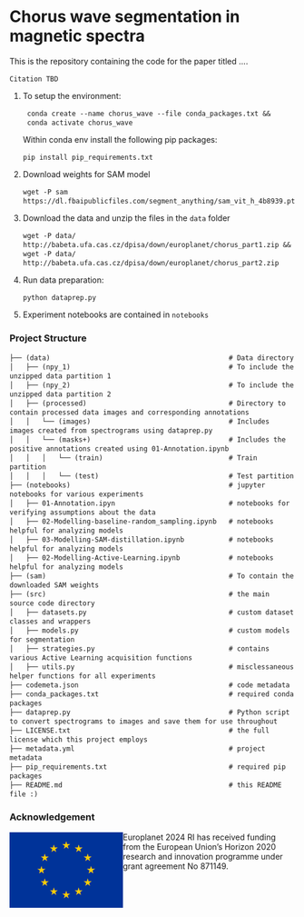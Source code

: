 # Chorus wave segmentation in magnetic spectra
This is the repository containing the code for the paper titled ....
```
Citation TBD
```

1. To setup the environment:

   ```
    conda create --name chorus_wave --file conda_packages.txt &&
    conda activate chorus_wave
   ```
   Within conda env install the following pip packages:
   ```
   pip install pip_requirements.txt
   ```
  
2. Download weights for SAM model
    ```
    wget -P sam https://dl.fbaipublicfiles.com/segment_anything/sam_vit_h_4b8939.pth
    ```
    
3. Download the data and unzip the files in the `data` folder
   ```
   wget -P data/ http://babeta.ufa.cas.cz/dpisa/down/europlanet/chorus_part1.zip &&
   wget -P data/ http://babeta.ufa.cas.cz/dpisa/down/europlanet/chorus_part2.zip
   ```
   
5. Run data preparation: 
    ```
    python dataprep.py
    ```
6. Experiment notebooks are contained in `notebooks`

### Project Structure
```
├── (data)                                            # Data directory
│   ├── (npy_1)                                       # To include the unzipped data partition 1
│   ├── (npy_2)                                       # To include the unzipped data partition 2
│   ├── (processed)                                   # Directory to contain processed data images and corresponding annotations
│   │   └── (images)                                  # Includes images created from spectrograms using dataprep.py
│   │   └── (masks+)                                  # Includes the positive annotations created using 01-Annotation.ipynb
│   │   │   └── (train)                               # Train partition
│   │   │   └── (test)                                # Test partition
├── (notebooks)                                       # jupyter notebooks for various experiments
│   ├── 01-Annotation.ipyn                            # notebooks for verifying assumptions about the data
│   ├── 02-Modelling-baseline-random_sampling.ipynb   # notebooks helpful for analyzing models
│   ├── 03-Modelling-SAM-distillation.ipynb           # notebooks helpful for analyzing models
│   ├── 02-Modelling-Active-Learning.ipynb            # notebooks helpful for analyzing models
├── (sam)                                             # To contain the downloaded SAM weights
├── (src)                                             # the main source code directory
│   ├── datasets.py                                   # custom dataset classes and wrappers
│   ├── models.py                                     # custom models for segmentation
│   ├── strategies.py                                 # contains various Active Learning acquisition functions
│   ├── utils.py                                      # misclessaneous helper functions for all experiments
├── codemeta.json                                     # code metadata
├── conda_packages.txt                                # required conda packages
├── dataprep.py                                       # Python script to convert spectrograms to images and save them for use throughout
├── LICENSE.txt                                       # the full license which this project employs
├── metadata.yml                                      # project metadata
├── pip_requirements.txt                              # required pip packages
├── README.md                                         # this README file :)

```
### Acknowledgement

<img src="logo.jpg" align="left" width="200px"/>Europlanet 2024 RI has received funding from the European Union’s Horizon 2020 research and innovation programme under grant agreement No 871149.

<br clear="left"/>
